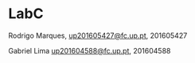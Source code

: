 # LabC

Rodrigo Marques, up201605427@fc.up.pt, 201605427

Gabriel Lima up201604588@fc.up.pt, 201604588
